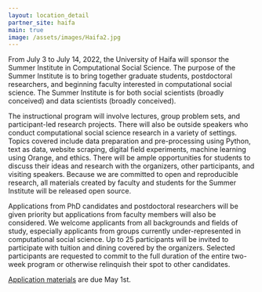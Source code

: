```yaml
---
layout: location_detail
partner_site: haifa
main: true
image: /assets/images/Haifa2.jpg
---
```


From July 3 to July 14, 2022, the University of Haifa will sponsor the Summer Institute in Computational Social Science. The purpose of the Summer Institute is to bring together graduate students, postdoctoral researchers, and beginning faculty interested in computational social science. The Summer Institute is for both social scientists (broadly conceived) and data scientists (broadly conceived).

The instructional program will involve lectures, group problem sets, and participant-led research projects. There will also be outside speakers who conduct computational social science research in a variety of settings. Topics covered include data preparation and pre-processing using Python, text as data, website scraping, digital field experiments, machine learning using Orange, and ethics. There will be ample opportunities for students to discuss their ideas and research with the organizers, other participants, and visiting speakers. Because we are committed to open and reproducible research, all materials created by faculty and students for the Summer Institute will be released open source.

Applications from PhD candidates and postdoctoral researchers will be given priority but applications from faculty members will also be considered. We welcome applicants from all backgrounds and fields of study, especially applicants from groups currently under-represented in computational social science. Up to 25 participants will be invited to participate with tuition and dining covered by the organizers. Selected participants are requested to commit to the full duration of the entire two-week program or otherwise relinquish their spot to other candidates.

[Application materials](https://compsocialscience.github.io/summer-institute/2022/haifa/apply) are due May 1st.

